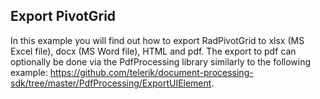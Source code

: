 ## Export PivotGrid
In this example you will find out how to export RadPivotGrid to xlsx (MS Excel file), docx (MS Word file), HTML and pdf. The export 
to pdf can optionally be done via the PdfProcessing library similarly to the following example: https://github.com/telerik/document-processing-sdk/tree/master/PdfProcessing/ExportUIElement.

[//]: <keywords:xlsx, excel, docx, word, html, pdf>